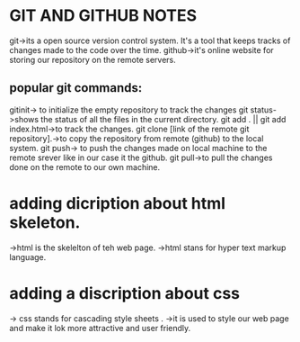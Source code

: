 # GIT AND GITHUB NOTES
git->its a open  source version control system.
It's a tool that keeps tracks of changes made to the code over the time.
github->it's online  website for storing our repository on the remote servers.
## popular git commands:
gitinit-> to initialize the empty repository to track the changes
git status->shows the status of all the files in the current directory.
git add . || git add index.html->to track the changes.
git clone [link of the remote git repository].->to copy the repository from remote (github) to the local system.
git push-> to push the changes made on local machine to the remote srever like in our case it the github.
git pull->to pull the changes done on the remote to our own machine.
# adding dicription about html skeleton.
->html is the skelelton of teh web page.
->html stans for hyper text markup language.
# adding a discription about css
-> css stands for cascading style sheets .
->it is used to style our web page and make it lok more attractive and user friendly.








